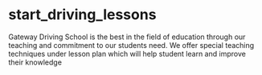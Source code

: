 # start_driving_lessons
Gateway Driving School is the best in the field of education through our teaching and commitment to our students need. We offer special teaching techniques under lesson plan which will help student learn and improve their knowledge
